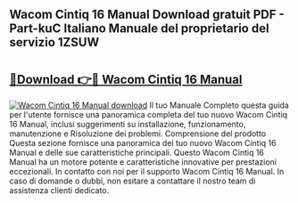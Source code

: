 ## Wacom Cintiq 16 Manual Download gratuit PDF - Part-kuC Italiano Manuale del proprietario del servizio 1ZSUW

# <h2><a href="http://df97ziv.blite.top/?on=Wacom+Cintiq+16+Manual">🔗Download 👉🔴 Wacom Cintiq 16 Manual</a></h2>

[![Wacom Cintiq 16 Manual download](https://i.imgur.com/lujVjoI.png)](http://df97ziv.blite.top/?on=Wacom+Cintiq+16+Manual)
Il tuo Manuale Completo questa guida per l'utente fornisce una panoramica completa del tuo nuovo Wacom Cintiq 16 Manual, inclusi suggerimenti su installazione, funzionamento, manutenzione e Risoluzione dei problemi. Comprensione del prodotto Questa sezione fornisce una panoramica del tuo nuovo Wacom Cintiq 16 Manual e delle sue caratteristiche principali. Questo Wacom Cintiq 16 Manual ha un motore potente e caratteristiche innovative per prestazioni eccezionali. In contatto con noi per il supporto Wacom Cintiq 16 Manual. In caso di domande o dubbi, non esitare a contattare il nostro team di assistenza clienti dedicato.
